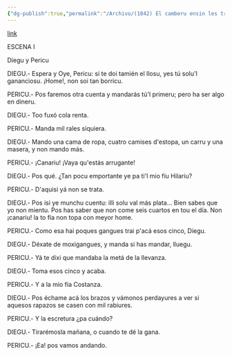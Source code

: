```yaml
---
{"dg-publish":true,"permalink":"/Archivo/(1842) El camberu ensin les truches/","tags":["#Siglo_19","central","José_Napoleón_Acebal_Morán","escrito","Gijón","a1842","teatro"]}
---
```


[link](https://asturies.com/sites/default/files/escritores/elcamberuensinlestruches.txt)

ESCENA I
       
 Diegu y Pericu
 
 
DIEGU.- Espera y Oye, Pericu:
	si te doi tamién el llosu,
	yes tú solu'l gananciosu.
	¡Home!, non soi tan borricu.
 
PERICU.- Pos faremos otra cuenta
	y mandarás tú'l primeru;
	pero ha ser algo en dineru.
 
DIEGU.- Too fuxó cola renta.
 
PERICU.- Manda mil rales siquiera.
 
DIEGU.- Mando una cama de ropa,
	cuatro camises d'estopa,
	un carru y una masera,
	y non mando más.
 
PERICU.- ¡Canariu!
	¡Vaya qu'estás arrugante!
 
DIEGU.- Pos qué. ¿Tan pocu emportante
	ye pa ti'l mio fíu Hilariu?
 
PERICU.- D'aquisi yá non se trata.
 
DIEGU.- Pos isi ye munchu cuentu:
	illi solu val más plata...
	Bien sabes que yo non mientu.
	Pos has saber que non come
	seis cuartos en tou el día.
	Non ¡canariu! la to fía
	non topa con meyor home.
 
PERICU.- Como esa hai poques gangues
	trai p'acá esos cinco, Diegu.
 
DIEGU.- Déxate de moxigangues,
	y manda si has mandar, lluegu.
 
PERICU.- Yá te dixi que mandaba
	la metá de la llevanza.
 
DIEGU.- Toma esos cinco y acaba.
 
PERICU.- Y a la mio fía Costanza.
 
DIEGU.- Pos échame acá los brazos
	y vámonos perdayures
	a ver si aquesos rapazos
	se casen con mil rabiures.
 
PERICU.- Y la escretura ¿pa cuándo?
 
DIEGU.- Tirarémosla mañana,
	o cuando te dé la gana.
 
PERICU.- ¡Ea! pos vamos andando.